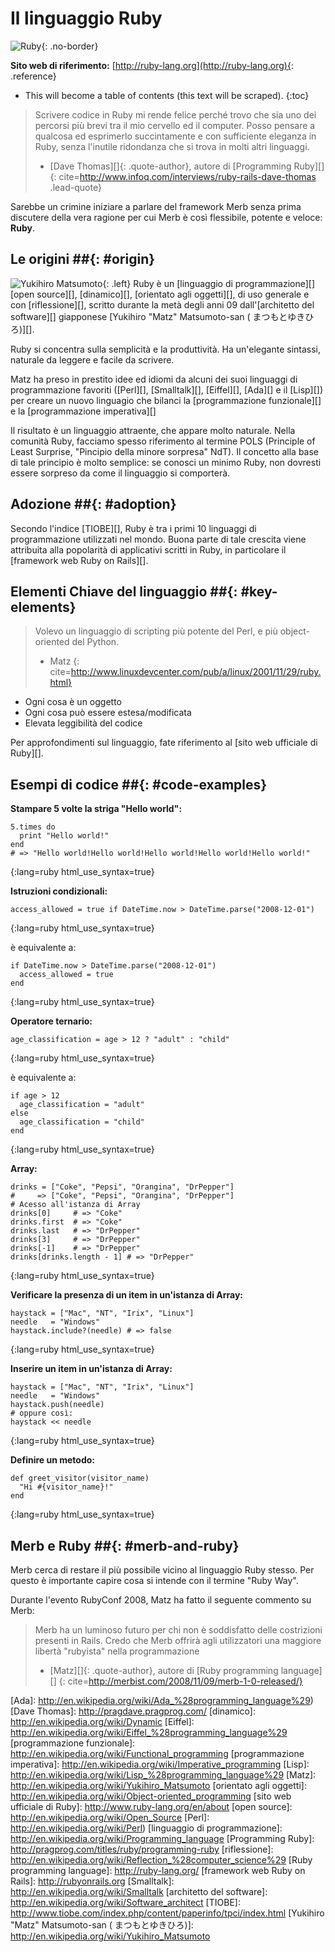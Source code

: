 # Il linguaggio Ruby

![Ruby](/images/ruby-header.gif){: .no-border}

**Sito web di riferimento:**
[http://ruby-lang.org](http://ruby-lang.org){: .reference}

* This will become a table of contents (this text will be scraped).
{:toc}


> Scrivere codice in Ruby mi rende felice perché trovo che sia uno dei
> percorsi più brevi tra il mio cervello ed il computer.
> Posso pensare a qualcosa ed esprimerlo succintamente
> e con sufficiente eleganza in Ruby,
> senza l'inutile ridondanza che si trova
> in molti altri linguaggi.
> - [Dave Thomas][]{: .quote-author}, autore di [Programming Ruby][]
{: cite=http://www.infoq.com/interviews/ruby-rails-dave-thomas .lead-quote}

Sarebbe un crimine iniziare a parlare del framework Merb
senza prima discutere della vera ragione per cui Merb
è così flessibile, potente e veloce: **Ruby**.

## Le origini ##{: #origin}
![Yukihiro Matsumoto](/images/Yukihiro_Matsumoto.jpg){: .left}
Ruby è un [linguaggio di programmazione][] [open source][], [dinamico][],
[orientato agli oggetti][], di uso generale e con [riflessione][], scritto durante
la metà degli anni 09 dall'[architetto del software][] giapponese
[Yukihiro "Matz" Matsumoto-san ( まつもとゆきひろ)][].

Ruby si concentra sulla semplicità e la produttività.
Ha un'elegante sintassi, naturale da leggere e facile da scrivere.

Matz ha preso in prestito idee ed idiomi da alcuni dei suoi linguaggi
di programmazione favoriti
([Perl][], [Smalltalk][], [Eiffel][], [Ada][] e il [Lisp][])
per creare un nuovo linguagio che bilanci
la [programmazione funzionale][] e la [programmazione imperativa][]

Il risultato è un linguaggio attraente, che appare molto naturale.
Nella comunità Ruby, facciamo spesso riferimento al termine POLS
(Principle of Least Surprise, "Pincipio della minore sorpresa" NdT).
Il concetto alla base di tale principio è molto semplice:
se conosci un minimo Ruby,
non dovresti essere sorpreso da come il linguaggio si comporterà.

## Adozione ##{: #adoption}
Secondo l'indice [TIOBE][],
Ruby è tra i primi 10 linguaggi di programmazione utilizzati nel mondo.
Buona parte di tale crescita viene attribuita alla popolarità di
applicativi scritti in Ruby, in particolare il [framework web Ruby on Rails][].

## Elementi Chiave del linguaggio ##{: #key-elements}

> Volevo un linguaggio di scripting più potente del Perl,
> e più object-oriented del Python.
> - Matz
{: cite=http://www.linuxdevcenter.com/pub/a/linux/2001/11/29/ruby.html}

* Ogni cosa è un oggetto
* Ogni cosa può essere estesa/modificata
* Elevata leggibilità del codice

Per approfondimenti sul linguaggio,
fate riferimento al [sito web ufficiale di Ruby][].

## Esempi di codice ##{: #code-examples}

**Stampare 5 volte la striga "Hello world":**

    5.times do
      print "Hello world!"
    end
    # => "Hello world!Hello world!Hello world!Hello world!Hello world!"
{:lang=ruby html_use_syntax=true}

**Istruzioni condizionali:**

    access_allowed = true if DateTime.now > DateTime.parse("2008-12-01")
{:lang=ruby html_use_syntax=true}

è equivalente a:

    if DateTime.now > DateTime.parse("2008-12-01")
      access_allowed = true
    end
{:lang=ruby html_use_syntax=true}

**Operatore ternario:**

    age_classification = age > 12 ? "adult" : "child"
{:lang=ruby html_use_syntax=true}

è equivalente a:

    if age > 12
      age_classification = "adult"
    else
      age_classification = "child"
    end
{:lang=ruby html_use_syntax=true}

**Array:**

	drinks = ["Coke", "Pepsi", "Orangina", "DrPepper"]
	#     => ["Coke", "Pepsi", "Orangina", "DrPepper"]
	# Acesso all'istanza di Array
	drinks[0]     # => "Coke"
	drinks.first  # => "Coke"
	drinks.last   # => "DrPepper"
	drinks[3]     # => "DrPepper"
	drinks[-1]    # => "DrPepper"
	drinks[drinks.length - 1] # => "DrPepper"
{:lang=ruby html_use_syntax=true}

**Verificare la presenza di un item in un'istanza di Array:**

	haystack = ["Mac", "NT", "Irix", "Linux"]
	needle   = "Windows"
	haystack.include?(needle) # => false
{:lang=ruby html_use_syntax=true}

**Inserire un item in un'istanza di Array:**

	haystack = ["Mac", "NT", "Irix", "Linux"]
	needle   = "Windows"
	haystack.push(needle)
	# oppure così:
	haystack << needle
{:lang=ruby html_use_syntax=true}

**Definire un metodo:**

    def greet_visitor(visitor_name)
      "Hi #{visitor_name}!"
    end
{:lang=ruby html_use_syntax=true}

## Merb e Ruby ##{: #merb-and-ruby}

Merb cerca di restare il più possibile vicino al linguaggio Ruby stesso.
Per questo è importante capire cosa si intende con il termine "Ruby Way".

Durante l'evento RubyConf 2008, Matz ha fatto il seguente commento su Merb:

> Merb ha un luminoso futuro per chi non è soddisfatto
> delle costrizioni presenti in Rails.
> Credo che Merb offrirà agli utilizzatori una maggiore libertà 
> "rubyista" nella programmazione
> - [Matz][]{: .quote-author},
> autore di [Ruby programming language][]
{: cite=http://merbist.com/2008/11/09/merb-1-0-released/}


[Ada]: http://en.wikipedia.org/wiki/Ada_%28programming_language%29)
[Dave Thomas]:          http://pragdave.pragprog.com/
[dinamico]:              http://en.wikipedia.org/wiki/Dynamic
[Eiffel]: http://en.wikipedia.org/wiki/Eiffel_%28programming_language%29
[programmazione funzionale]: http://en.wikipedia.org/wiki/Functional_programming
[programmazione imperativa]: http://en.wikipedia.org/wiki/Imperative_programming
[Lisp]: http://en.wikipedia.org/wiki/Lisp_%28programming_language%29
[Matz]:                 http://en.wikipedia.org/wiki/Yukihiro_Matsumoto
[orientato agli oggetti]: http://en.wikipedia.org/wiki/Object-oriented_programming
[sito web ufficiale di Ruby]: http://www.ruby-lang.org/en/about
[open source]:          http://en.wikipedia.org/wiki/Open_Source
[Perl]:                 http://en.wikipedia.org/wiki/Perl)
[linguaggio di programmazione]: http://en.wikipedia.org/wiki/Programming_language
[Programming Ruby]:     http://pragprog.com/titles/ruby/programming-ruby
[riflessione]: http://en.wikipedia.org/wiki/Reflection_%28computer_science%29
[Ruby programming language]: http://ruby-lang.org/
[framework web Ruby on Rails]: http://rubyonrails.org
[Smalltalk]:            http://en.wikipedia.org/wiki/Smalltalk
[architetto del software]:   http://en.wikipedia.org/wiki/Software_architect
[TIOBE]:  http://www.tiobe.com/index.php/content/paperinfo/tpci/index.html
[Yukihiro "Matz" Matsumoto-san ( まつもとゆきひろ)]:  http://en.wikipedia.org/wiki/Yukihiro_Matsumoto


